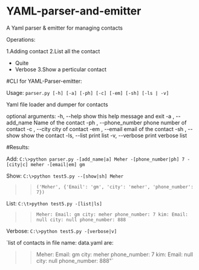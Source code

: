 # YAML-parser-and-emitter

A Yaml parser & emitter for managing contacts

Operations:

1.Adding contact
2.List all the contact
  - Quite 
  - Verbose
3.Show a perticular contact

#CLI for YAML-Parser-emitter:

Usage: `parser.py [-h] [-a] [-ph] [-c] [-em] [-sh] [-ls | -v]`

Yaml file loader and dumper for contacts

optional arguments:
  -h, --help            show this help message and exit
  -a , --add_name       Name of the contact
  -ph , --phone_number
                        phone number of contact
  -c , --city           city of contact
  -em , --email         email of the contact
  -sh , --show          show the contact
  -ls, --list           print list
  -v, --verbose         print verbose list
  
  #Results:

Add:
```C:\>python parser.py -[add_name|a] Meher -[phone_number|ph] 7 -[city|c] meher -[email|em] gm```
 
Show: 
```C:\>python test5.py --[show|sh] Meher```
>>`('Meher', {'Email': 'gm', 'city': 'meher', 'phone_number': 7})`

List:
```C:\t>python test5.py -[list|ls]```

>>`Meher:
  >> Email: gm
  >>city: meher
  >>phone_number: 7
>>kim:
  >>Email: null
  >>city: null
  >>phone_number: 888`

Verbose:
```C:\>python test5.py -[verbose|v]```

`list of contacts in file name: data.yaml are:

>>Meher:
  >>Email: gm
  >>city: meher
  >>phone_number: 7
>>kim:
  >>Email: null
  >>city: null
  >>phone_number: 888"`
